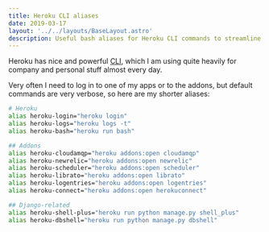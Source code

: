 ```yaml
---
title: Heroku CLI aliases
date: 2019-03-17
layout: '../../layouts/BaseLayout.astro'
description: Useful bash aliases for Heroku CLI commands to streamline app management, addon access, and Django-specific operations.
---
```


Heroku has nice and powerful [CLI](https://devcenter.heroku.com/articles/heroku-cli), which I am using quite heavily for company and personal stuff almost every day.

Very often I need to log in to one of my apps or to the addons, but default commands are very verbose, so here are my shorter aliases:

```bash
# Heroku
alias heroku-login="heroku login"
alias heroku-logs="heroku logs -t"
alias heroku-bash="heroku run bash"

## Addons
alias heroku-cloudamqp="heroku addons:open cloudamqp"
alias heroku-newrelic="heroku addons:open newrelic"
alias heroku-scheduler="heroku addons:open scheduler"
alias heroku-librato="heroku addons:open librato"
alias heroku-logentries="heroku addons:open logentries"
alias heroku-connect="heroku addons:open herokuconnect"

## Django-related
alias heroku-shell-plus="heroku run python manage.py shell_plus"
alias heroku-dbshell="heroku run python manage.py dbshell"
```
